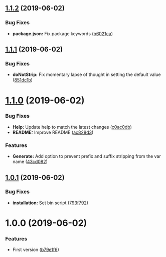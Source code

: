 ## [1.1.2](https://github.com/XC-/env2conffile/compare/v1.1.1...v1.1.2) (2019-06-02)


### Bug Fixes

* **package.json:** Fix package keywords ([b6021ca](https://github.com/XC-/env2conffile/commit/b6021ca))

## [1.1.1](https://github.com/XC-/env2conffile/compare/v1.1.0...v1.1.1) (2019-06-02)


### Bug Fixes

* **doNotStrip:** Fix momentary lapse of thought in setting the default value ([851dc1b](https://github.com/XC-/env2conffile/commit/851dc1b))

# [1.1.0](https://github.com/XC-/env2conffile/compare/v1.0.1...v1.1.0) (2019-06-02)


### Bug Fixes

* **Help:** Update help to match the latest changes ([c0ac0db](https://github.com/XC-/env2conffile/commit/c0ac0db))
* **README:** Improve README ([ac828d3](https://github.com/XC-/env2conffile/commit/ac828d3))


### Features

* **Generate:** Add option to prevent prefix and suffix stripping from the var name ([43cd082](https://github.com/XC-/env2conffile/commit/43cd082))

## [1.0.1](https://github.com/XC-/env2conffile/compare/v1.0.0...v1.0.1) (2019-06-02)


### Bug Fixes

* **installation:** Set bin script ([793f792](https://github.com/XC-/env2conffile/commit/793f792))

# 1.0.0 (2019-06-02)


### Features

* First version ([b79e1f6](https://github.com/XC-/env2conffile/commit/b79e1f6))
